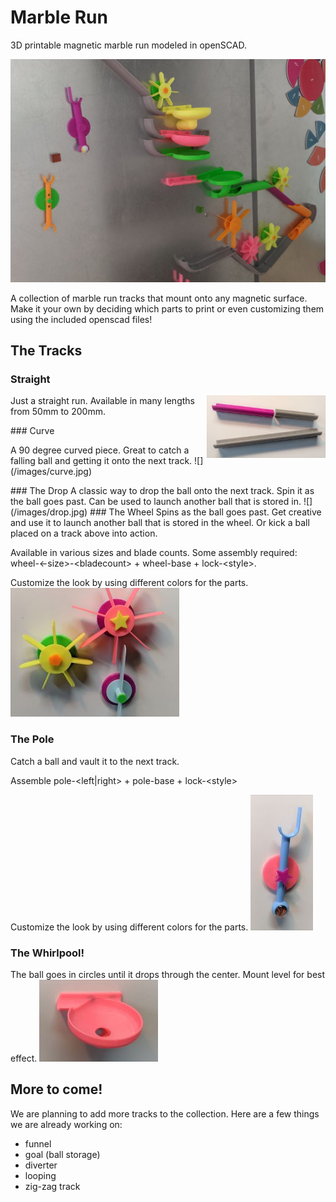 # Marble Run
3D printable magnetic marble run modeled in openSCAD.

![Our marble run](/images/marble-run1.jpg)

A collection of marble run tracks that mount onto any magnetic surface.  
Make it your own by deciding which parts to print or even customizing them using the included openscad files!

## The Tracks
### Straight
<p>
<img align="right" height=100 src="/images/straight.jpg">
Just a straight run. Available in many lengths from 50mm to 200mm.
</p>
### Curve
<p>
A 90 degree curved piece.  Great to catch a falling ball and getting it onto the next track.
![](/images/curve.jpg)
</p>
### The Drop
A classic way to drop the ball onto the next track.
Spin it as the ball goes past.  Can be used to launch another ball that is stored in.
![](/images/drop.jpg)
### The Wheel
Spins as the ball goes past.  Get creative and use it to launch another ball that is stored in the wheel.  Or kick a ball placed on a track above into action.

Available in various sizes and blade counts.  Some assembly required: wheel-\<-size\>-\<bladecount\> + wheel-base + lock-\<style\>.

Customize the look by using different colors for the parts.
![](/images/wheel.jpg)
### The Pole
Catch a ball and vault it to the next track.

Assemble pole-\<left|right\> + pole-base + lock-\<style\>

Customize the look by using different colors for the parts.
![](/images/pole.jpg)
### The Whirlpool!
The ball goes in circles until it drops through the center.  Mount level for best effect.
![](/images/whirlpool.jpg)

## More to come!
We are planning to add more tracks to the collection.  Here are a few things we are already working on:
* funnel
* goal (ball storage)
* diverter
* looping
* zig-zag track
